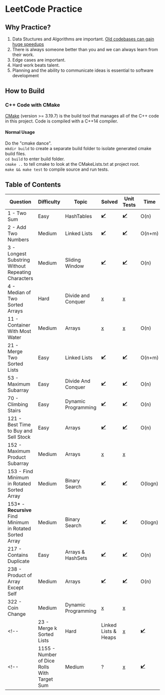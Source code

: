 # LeetCode Practice

## Why Practice?
1. Data Stuctures and Algorithms are important. [Old codebases can gain huge speedups](https://nee.lv/2021/02/28/How-I-cut-GTA-Online-loading-times-by-70/)
2. There is always someone better than you and we can always learn from their work.
3. Edge cases are important.
4. Hard work beats talent.
5. Planning and the ability to communicate ideas is essential to software development

## How to Build
### C++ Code with CMake
[CMake](https://cmake.org/) (version >= 3.19.7) is the build tool that manages 
all of the C++ code in this project. Code is compiled with a C++14 compiler.

#### Normal Usage
Do the "cmake dance". \
`mkdir build` to create a separate build folder to isolate generated cmake build
files. \
`cd build` to enter build folder. \
`cmake ..` to tell cmake to look at the CMakeLists.txt at project root. \
`make && make test` to compile source and run tests.

## Table of Contents
| Question    | Difficulty |   Topic    | Solved | Unit Tests | Time | Space |
|-------------|------------|------------|--------|------------|------|-------|
| 1 - Two Sum | Easy       | HashTables | [:heavy_check_mark:](https://github.com/anthonygraca/leetcode/blob/main/src/main/cpp/easy/1-two-sum.h) | [:heavy_check_mark:](https://github.com/anthonygraca/leetcode/blob/main/src/test/cpp/easy/1-two-sum-test.cpp) | O(n) | O(n) |
| 2 - Add Two Numbers| Medium     | Linked Lists | [:heavy_check_mark:](https://github.com/anthonygraca/leetcode/blob/main/src/main/cpp/medium/2-add-two-numbers.h) | [:heavy_check_mark:](https://github.com/anthonygraca/leetcode/blob/main/src/test/cpp/medium/2-add-two-numbers-test.cpp) | O(n+m) | O(max(n+1,m+1)) |
| 3 - Longest Substring Without Repeating Characters | Medium | Sliding Window | [:heavy_check_mark:](https://github.com/anthonygraca/leetcode/blob/main/src/main/cpp/medium/3-longest-substring-without-repeating-characters.h) | [:heavy_check_mark:](https://github.com/anthonygraca/leetcode/blob/main/src/test/cpp/medium/3-longest-substring-without-repeating-characters-test.cpp) | O(n) | O(n) |
| 4 - Median of Two Sorted Arrays | Hard | Divide and Conquer | [x](https://github.com/anthonygraca/leetcode/blob/main/src/main/cpp/hard/4-median-of-two-sorted-arrays.h) | [x](https://github.com/anthonygraca/leetcode/blob/main/src/test/cpp/hard/4-median-of-two-sorted-arrays-test.cpp) |
| 11 - Container With Most Water | Medium | Arrays| [x](https://github.com/anthonygraca/leetcode/blob/main/src/main/cpp/medium/11-container-with-most-water.h) | [x](https://github.com/anthonygraca/leetcode/blob/main/src/test/cpp/medium/11-container-with-most-water-test.cpp) | O(n) | O(1) |
| 21 - Merge Two Sorted Lists | Easy | Linked Lists | [:heavy_check_mark:](https://github.com/anthonygraca/leetcode/blob/main/src/main/cpp/easy/21-merge-two-sorted-lists.h) | [:heavy_check_mark:](https://github.com/anthonygraca/leetcode/blob/main/src/test/cpp/easy/21-merge-two-sorted-lists-test.cpp) | O(n+m) | O(n+m) |
| 53 - Maximum Subarray | Easy | Divide And Conquer | [:heavy_check_mark:](https://github.com/anthonygraca/leetcode/blob/main/src/main/cpp/easy/53-maximum-subarray.h) | [:heavy_check_mark:](https://github.com/anthonygraca/leetcode/blob/main/src/test/cpp/easy/53-maximum-subarray-test.cpp) | O(n) | O(1) |
| 70 - Climbing Stairs | Easy | Dynamic Programming | [:heavy_check_mark:](https://github.com/anthonygraca/leetcode/blob/main/src/main/cpp/easy/70-climbing-stairs.h) | [:heavy_check_mark:](https://github.com/anthonygraca/leetcode/blob/main/src/test/cpp/easy/70-climbing-stairs-test.cpp) | O(n) | O(1) |
| 121 - Best Time to Buy and Sell Stock | Easy | Arrays | [:heavy_check_mark:](https://github.com/anthonygraca/leetcode/blob/main/src/main/cpp/easy/121-best-time-to-buy-and-sell-stock.h) | [:heavy_check_mark:](https://github.com/anthonygraca/leetcode/blob/main/src/test/cpp/easy/121-best-time-to-buy-and-sell-stock-test.cpp) | O(n) | O(1) |
| 152 - Maximum Product Subarray | Medium | Arrays | [x](https://github.com/anthonygraca/leetcode/blob/main/src/main/cpp/medium/152-maximum-product-subarray.h) | [x](https://github.com/anthonygraca/leetcode/blob/main/src/test/cpp/medium/152-maximum-product-subarray-test.cpp) |  |  |
| 153 - Find Minimum in Rotated Sorted Array | Medium | Binary Search | [:heavy_check_mark:](https://github.com/anthonygraca/leetcode/blob/main/src/main/cpp/medium/153-find-minimum-in-rotated-sorted-array.h) | [:heavy_check_mark:](https://github.com/anthonygraca/leetcode/blob/main/src/test/cpp/medium/153-find-minimum-in-rotated-sorted-array-test.cpp) | O(logn) | O(1) |
| 153\* - **Recursive** Find Minimum in Rotated Sorted Array | Medium | Binary Search | [:heavy_check_mark:](https://github.com/anthonygraca/leetcode/blob/main/src/main/cpp/medium/153-recursive-find-minimum-in-rotated-sorted-array.h) | [:heavy_check_mark:](https://github.com/anthonygraca/leetcode/blob/main/src/test/cpp/medium/153-recursive-find-minimum-in-rotated-sorted-array-test.cpp) | O(logn) | O(1) |
| 217 - Contains Duplicate | Easy     | Arrays & HashSets | [:heavy_check_mark:](https://github.com/anthonygraca/leetcode/blob/main/src/main/cpp/easy/217-contains-duplicate.h) | [:heavy_check_mark:](https://github.com/anthonygraca/leetcode/blob/main/src/test/cpp/easy/217-contains-duplicate-test.cpp) | O(n) | O(n) |
| 238 - Product of Array Except Self | Medium | Arrays | [:heavy_check_mark:](https://github.com/anthonygraca/leetcode/blob/main/src/main/cpp/medium/238-product-of-array-except-self.h) | [:heavy_check_mark:](https://github.com/anthonygraca/leetcode/blob/main/src/test/cpp/medium/238-product-of-array-except-self-test.cpp) | O(n) | O(1) |
| 322 - Coin Change | Medium | Dynamic Programming | [x](https://github.com/anthonygraca/leetcode/blob/main/src/main/cpp/medium/322-coin-change.h) | [x](https://github.com/anthonygraca/leetcode/blob/main/src/test/cpp/medium/322-coin-change-test.cpp) | |  |
<!-- | 23 - Merge k Sorted Lists | Hard     | Linked Lists & Heaps | [x](https://github.com/anthonygraca/leetcode/blob/main/src/main/cpp/hard/23-merge-k-sorted-lists.h) | [:heavy_check_mark:](https://github.com/anthonygraca/leetcode/blob/main/src/test/cpp/hard/23-merge-k-sorted-lists-test.cpp) | O(list[i].length * k) | O(n+m) | -->
<!-- | 1155 - Number of Dice Rolls With Target Sum | Medium | ? | [x](https://github.com/anthonygraca/leetcode/blob/main/src/main/cpp/medium/1155-number-of-dice-rolls-with-target-sum.h) | [:heavy_check_mark:](https://github.com/anthonygraca/leetcode/blob/main/src/test/cpp/medium/1155-number-of-dice-rolls-with-target-sum-test.cpp) | O(list[i].length * k) | O(n+m) | -->

